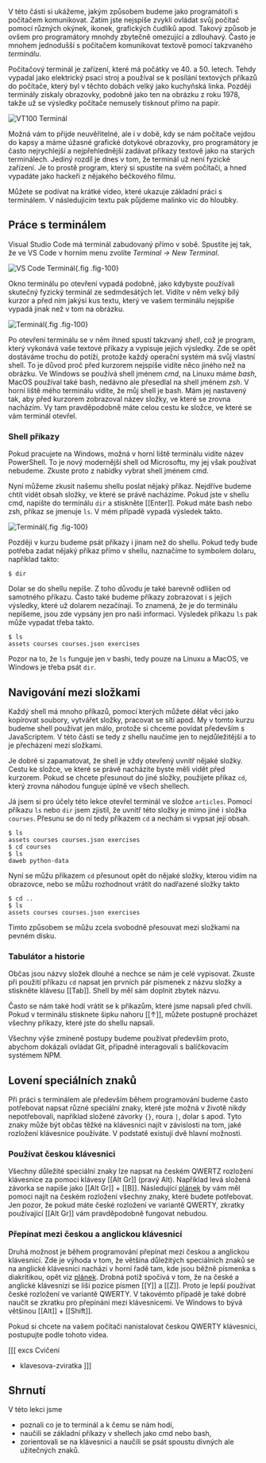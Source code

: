 V této části si ukážeme, jakým způsobem budeme jako programátoři s počítačem komunikovat. Zatím jste nejspíše zvyklí ovládat svůj počítač pomocí různých okýnek, ikonek, grafických čudlíků apod. Takový způsob je ovšem pro programátory mnohdy zbytečně omezující a zdlouhavý. Často je mnohem jednodušší s počítačem komunikovat textově pomocí takzvaného _terminálu_.

Počítačový terminál je zařízení, které má počátky ve 40. a 50. letech. Tehdy vypadal jako elektrický psací stroj a používal se k posílání textových příkazů do počítače, který byl v těchto dobách velký jako kuchyňská linka. Později terminály získaly obrazovky, podobně jako ten na obrázku z roku 1978, takže už se výsledky počítače nemusely tisknout přímo na papír.

![VT100 Terminál](assets/vt100.jpg)

Možná vám to přijde neuvěřitelné, ale i v době, kdy se nám počítače vejdou do kapsy a máme úžasné grafické dotykové obrazovky, pro programátory je často nejrychlejší a nejpřehlednější zadávat příkazy textově jako na starých terminálech. Jediný rozdíl je dnes v tom, že terminál už není fyzické zařízení. Je to prostě program, který si spustíte na svém počítači, a hned vypadáte jako hackeři z nějakého béčkového filmu.

Můžete se podívat na krátké video, které ukazuje základní práci s termínálem. V následujicím textu pak půjdeme malinko víc do hloubky.

<youtube video="uneXj86hOTk">

## Práce s terminálem

Visual Studio Code má terminál zabudovaný přímo v sobě. Spustíte jej tak, že ve VS Code v horním menu zvolíte <i>Terminal → New Terminal</i>.

![VS Code Terminál](assets/vscode-term.png){.fig .fig-100}

Okno terminálu po otevření vypadá podobně, jako kdybyste používali skutečný fyzický terminál ze sedmdesátých let. Vidíte v něm velký bílý kurzor a před ním jakýsi kus textu, který ve vašem terminálu nejspíše vypadá jinak než v tom na obrázku.

![Terminál](assets/terminal.png){.fig .fig-100}

Po otevření terminálu se v něm ihned spustí takzvaný _shell_, což je program, který vykonává vaše textové příkazy a vypisuje jejich výsledky. Zde se opět dostáváme trochu do potíží, protože každý operační systém má svůj vlastní shell. To je důvod proč před kurzorem nejspíše vidíte něco jiného než na obrázku. Ve Windows se používá shell jménem _cmd_, na Linuxu máme _bash_, MacOS používal také bash, nedávno ale přesedlal na shell jménem _zsh_. V horní liště mého terminálu vidíte, že můj shell je bash. Mám jej nastavený tak, aby před kurzorem zobrazoval název složky, ve které se zrovna nacházím. Vy tam pravděpodobně máte celou cestu ke složce, ve které se vám terminál otevřel.

### Shell příkazy

Pokud pracujete na Windows, možná v horní liště terminálu vidíte název PowerShell. To je nový modernější shell od Microsoftu, my jej však používat nebudeme. Zkuste proto z nabídky vybrat shell jménem cmd.

Nyní můžeme zkusit našemu shellu poslat nějaký příkaz. Nejdříve budeme chtít vidět obsah složky, ve které se právě nacházíme. Pokud jste v shellu cmd, napište do termínálu `dir` a stiskněte [[Enter]]. Pokud máte bash nebo zsh, příkaz se jmenuje `ls`. V mém případě vypadá výsledek takto.

![Terminál](assets/terminal-ls.png){.fig .fig-100}

Později v kurzu budeme psát příkazy i jinam než do shellu. Pokud tedy bude potřeba zadat nějaký příkaz přímo v shellu, naznačíme to symbolem dolaru, například takto:

```shell
$ dir
```

Dolar se do shellu nepíše. Z toho důvodu je také barevně odlišen od samotného příkazu. Často také budeme příkazy zobrazovat i s jejich výsledky, které už dolarem nezačínají. To znamená, že je do terminálu nepíšeme, jsou zde vypsány jen pro naši informaci. Výsledek příkazu `ls` pak může vypadat třeba takto.

```shell
$ ls
assets courses courses.json exercises
```

Pozor na to, že `ls` funguje jen v bashi, tedy pouze na Linuxu a MacOS, ve Windows je třeba psát `dir`.

## Navigování mezi složkami

Každý shell má mnoho příkazů, pomocí kterých můžete dělat věci jako kopírovat soubory, vytvářet složky, pracovat se sítí apod. My v tomto kurzu budeme shell používat jen málo, protože si chceme povídat především s JavaScriptem. V této části se tedy z shellu naučíme jen to nejdůležitější a to je přecházení mezi složkami.

Je dobré si zapamatovat, že shell je vždy otevřený uvnitř nějaké složky. Cestu ke složce, ve které se právě nacházíte byste měli vidět před kurzorem. Pokud se chcete přesunout do jiné složky, použijete příkaz `cd`, který zrovna náhodou funguje úplně ve všech shellech.

Já jsem si pro účely této lekce otevřel terminál ve složce `articles`. Pomocí příkazu `ls` nebo `dir` jsem zjistil, že uvnitř této složky je mimo jiné i složka `courses`. Přesunu se do ní tedy příkazem `cd` a nechám si vypsat její obsah.

```shell
$ ls
assets courses courses.json exercises
$ cd courses
$ ls
daweb python-data
```

Nyní se můžu příkazem `cd` přesunout opět do nějaké složky, kterou vidím na obrazovce, nebo se můžu rozhodnout vrátit do nadřazené složky takto

```shell
$ cd ..
$ ls
assets courses courses.json exercises
```

Tímto způsobem se můžu zcela svobodně přesouvat mezi složkami na pevném disku.

### Tabulátor a historie

Občas jsou názvy složek dlouhé a nechce se nám je celé vypisovat. Zkuste při použití příkazu `cd` napsat jen prvních pár písmenek z názvu složky a stiskněte klávesu [[Tab]]. Shell by měl sám doplnit zbytek názvu.

Často se nám také hodí vrátit se k příkazům, které jsme napsali před chvíli. Pokud v terminálu stisknete šipku nahoru [[↑]], můžete postupně procházet všechny příkazy, které jste do shellu napsali.

Všechny výše zmíneně postupy budeme používat především proto, abychom dokázali ovládat Git, případně interagovali s balíčkovacím systémem NPM.

## Lovení speciálních znaků

Při práci s terminálem ale především během programování budeme často potřebovat napsat různé speciální znaky, které jste možná v životě nikdy nepotřebovali, například složené závorky `{}`, roura `|`, dolar `$` apod. Tyto znaky může být občas těžké na klávesnici najít v závislosti na tom, jaké rozložení klávesnice používáte. V podstatě existují dvě hlavní možnosti.

### Používat českou klávesnici

Všechny důležité speciální znaky lze napsat na českém QWERTZ rozložení klávesnice za pomoci klávesy [[Alt Gr]] (pravý Alt). Například levá složená závorka se napíše jako [[Alt Gr]] + [[B]]. Následující [plánek](assets/keyboard-cs-en.pdf) by vám měl pomoci najít na českém rozložení všechny znaky, které budete potřebovat. Jen pozor, že pokud máte české rozložení ve variantě QWERTY, zkratky používající [[Alt Gr]] vám pravděpodobně fungovat nebudou.

### Přepínat mezi českou a anglickou klávesnicí

Druhá možnost je během programování přepínat mezi českou a anglickou klávesnicí. Zde je výhoda v tom, že většina důležitých speciálních znaků se na anglické klávesnici nachází v horní řadě tam, kde jsou běžně písmenka s diakritikou, opět viz [plánek](assets/keyboard-cs-en.pdf). Drobná potíž spočívá v tom, že na české a anglické klávesnizi se liší pozice písmen [[Y]] a [[Z]]. Proto je lepší používat české rozložení ve variantě QWERTY. V takovémto případě je také dobré naučit se zkratku pro přepínání mezi klávesnicemi. Ve Windows to bývá většinou [[Alt]] + [[Shift]].

Pokud si chcete na vašem počítači nanistalovat českou QWERTY klávesnici, postupujte podle tohoto videa.

<youtube video="7aZzfua1keA">

[[[ excs Cvičení
- klavesova-zviratka
]]]

## Shrnutí

V této lekci jsme

- poznali co je to terminál a k čemu se nám hodí,
- naučili se základní příkazy v shellech jako cmd nebo bash,
- zorientovali se na klávesnici a naučili se psát spoustu divných ale užitečných znaků.
